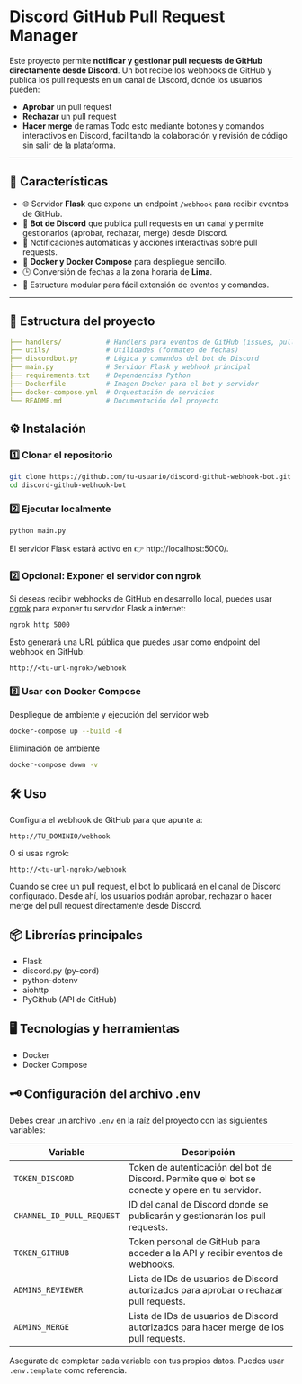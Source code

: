 
# Discord GitHub Pull Request Manager

Este proyecto permite **notificar y gestionar pull requests de GitHub directamente desde Discord**. Un bot recibe los webhooks de GitHub y publica los pull requests en un canal de Discord, donde los usuarios pueden:
- **Aprobar** un pull request
- **Rechazar** un pull request
- **Hacer merge** de ramas
Todo esto mediante botones y comandos interactivos en Discord, facilitando la colaboración y revisión de código sin salir de la plataforma.

---

## 🚀 Características

- 🌐 Servidor **Flask** que expone un endpoint `/webhook` para recibir eventos de GitHub.
- 🤖 **Bot de Discord** que publica pull requests en un canal y permite gestionarlos (aprobar, rechazar, merge) desde Discord.
- 🔔 Notificaciones automáticas y acciones interactivas sobre pull requests.
- 🐳 **Docker y Docker Compose** para despliegue sencillo.
- 🕒 Conversión de fechas a la zona horaria de **Lima**.
- 📂 Estructura modular para fácil extensión de eventos y comandos.

---

## 📂 Estructura del proyecto

```yaml
├── handlers/           # Handlers para eventos de GitHub (issues, pull_request)
├── utils/              # Utilidades (formateo de fechas)
├── discordbot.py       # Lógica y comandos del bot de Discord
├── main.py             # Servidor Flask y webhook principal
├── requirements.txt    # Dependencias Python
├── Dockerfile          # Imagen Docker para el bot y servidor
├── docker-compose.yml  # Orquestación de servicios
└── README.md           # Documentación del proyecto
```

## ⚙️ Instalación

### 1️⃣ Clonar el repositorio
```bash
git clone https://github.com/tu-usuario/discord-github-webhook-bot.git
cd discord-github-webhook-bot
```
### 2️⃣ Ejecutar localmente
```bash
python main.py
```
El servidor Flask estará activo en 👉 http://localhost:5000/.

### 2️⃣ Opcional: Exponer el servidor con ngrok
Si deseas recibir webhooks de GitHub en desarrollo local, puedes usar [ngrok](https://ngrok.com/) para exponer tu servidor Flask a internet:

```bash
ngrok http 5000
```
Esto generará una URL pública que puedes usar como endpoint del webhook en GitHub:

```
http://<tu-url-ngrok>/webhook
```

### 3️⃣ Usar con Docker Compose

Despliegue de ambiente y ejecución del servidor web
```bash
docker-compose up --build -d
```

Eliminación de ambiente
```bash
docker-compose down -v
```

## 🛠️ Uso

Configura el webhook de GitHub para que apunte a:

```arduino
http://TU_DOMINIO/webhook
```
O si usas ngrok:

```arduino
http://<tu-url-ngrok>/webhook
```
Cuando se cree un pull request, el bot lo publicará en el canal de Discord configurado. Desde ahí, los usuarios podrán aprobar, rechazar o hacer merge del pull request directamente desde Discord.

##  📦 Librerías principales
* Flask
* discord.py (py-cord)
* python-dotenv
* aiohttp
* PyGithub (API de GitHub)

## 🖥️ Tecnologías y herramientas
* Docker
* Docker Compose

## 🗝️ Configuración del archivo .env


Debes crear un archivo `.env` en la raíz del proyecto con las siguientes variables:

| Variable                | Descripción                                                                 |
|-------------------------|-----------------------------------------------------------------------------|
| `TOKEN_DISCORD`      | Token de autenticación del bot de Discord. Permite que el bot se conecte y opere en tu servidor. |
| `CHANNEL_ID_PULL_REQUEST` | ID del canal de Discord donde se publicarán y gestionarán los pull requests. |
| `TOKEN_GITHUB`       | Token personal de GitHub para acceder a la API y recibir eventos de webhooks. |
| `ADMINS_REVIEWER`    | Lista de IDs de usuarios de Discord autorizados para aprobar o rechazar pull requests. |
| `ADMINS_MERGE`       | Lista de IDs de usuarios de Discord autorizados para hacer merge de los pull requests. |



Asegúrate de completar cada variable con tus propios datos. Puedes usar `.env.template` como referencia.
